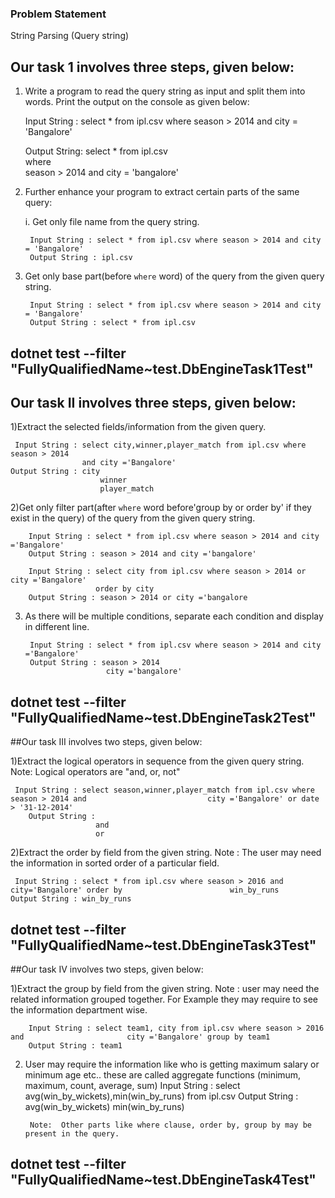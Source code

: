 ### Problem Statement

String Parsing  (Query string)


## Our task 1 involves three steps, given below:

1) Write a program to read the query string as input and split them into words. Print the output on the console as given below:

    Input String : 	select * from ipl.csv where season > 2014 and city = 'Bangalore'
    
    Output String: select
    			    	 * 
    			     from 
    			     ipl.csv  
    			     where  
    			     season
    			     > 
    			     2014
    			     and 
    			     city
    			     =
    			     'bangalore'

2) Further enhance your program to extract certain parts of the same query:

	i. Get only file name from the query string.
	
		Input String : select * from ipl.csv where season > 2014 and city = 'Bangalore'
		Output String : ipl.csv
	
3) Get only base part(before `where` word) of the query from the given query string. 

		Input String : select * from ipl.csv where season > 2014 and city = 'Bangalore'
		Output String : select * from ipl.csv 

dotnet test --filter "FullyQualifiedName~test.DbEngineTask1Test"
-----------------------------------------------------------------------------------

## Our task II involves three steps, given below:

1)Extract the selected fields/information from the given query.

     Input String : select city,winner,player_match from ipl.csv where season > 2014 
                    and city ='Bangalore'
	Output String :	city
            			winner
            			player_match


2)Get only filter part(after `where` word before'group by or order by' if they exist 
  in the query) of the query from the given query string. 
	
		Input String : select * from ipl.csv where season > 2014 and city ='Bangalore'
		Output String : season > 2014 and city ='bangalore'
		
		Input String : select city from ipl.csv where season > 2014 or city ='Bangalore'
		               order by city
		Output String : season > 2014 or city ='bangalore


3) As there will be multiple conditions, separate each condition and display in different line.
	    
	    Input String : select * from ipl.csv where season > 2014 and city ='Bangalore'
		Output String : season > 2014 
                         city ='bangalore'
                         
dotnet test --filter "FullyQualifiedName~test.DbEngineTask2Test"
----------------------------------------------------------------------------------- 

##Our task III involves two steps, given below:            
		               
1)Extract the logical operators in sequence from the given query string. 
  Note: Logical operators are "and, or, not"
	    
	 Input String : select season,winner,player_match from ipl.csv where season > 2014 and    		                 city ='Bangalore' or date > '31-12-2014'
	    Output String : 
		               and
		               or
		        
2)Extract the order by field from the given string.
  Note : The user may need the information in sorted order of a particular field.
        
     Input String : select * from ipl.csv where season > 2016 and city='Bangalore' order by    					   win_by_runs
	Output String : win_by_runs
 
dotnet test --filter "FullyQualifiedName~test.DbEngineTask3Test"
----------------------------------------------------------------------

##Our task IV involves two steps, given below:    
    
 1)Extract the group by field from the given string.
   Note : user may need the related information grouped together.
   For Example they may require to see the information department wise.
        
        Input String : select team1, city from ipl.csv where season > 2016 and 	                     city ='Bangalore' group by team1
		Output String : team1
	
2) User may require the information like who is getting maximum salary or minimum age etc.. these are called aggregate functions (minimum, maximum, count, average, sum)
	Input String : select avg(win_by_wickets),min(win_by_runs) from ipl.csv 
	Output String : 
		            avg(win_by_wickets)
                     min(win_by_runs)
	            
	   	Note:  Other parts like where clause, order by, group by may be present in the query.
	   	
dotnet test --filter "FullyQualifiedName~test.DbEngineTask4Test"
------------------------------------------------------------------------------
